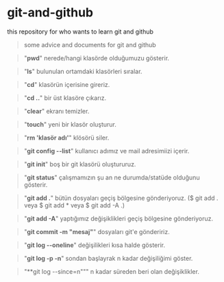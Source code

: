 # git-and-github
this repository for who wants to learn git and github

>some advice and documents for git and github

> "**pwd**" nerede/hangi klasörde olduğumuzu gösterir. 

> "**ls**" bulunulan ortamdaki klasörleri sıralar. 

> "**cd**" klasörün içerisine gireriz.

> "**cd ..**" bir üst klasöre çıkarız. 

>"**clear**" ekranı temizler.

>"**touch**" yeni bir klasör oluşturur. 

>"**rm 'klasör adı'**" klösörü siler.

>"**git config --list**" kullanıcı adımız ve mail adresimiizi içerir.

>"**git init**" boş bir git klasörü oluştururuz. 

>"**git status**" çalışmamızın şu an ne durumda/statüde olduğunu gösterir.

>"**git add .**" bütün dosyaları geçiş bölgesine gönderiyoruz. ($ git add .  veya  $ git add *  veya   $ git add -A .)

>"**git add -A**" yaptığımız değişiklikleri geçiş bölgesine gönderiyoruz.

>"**git commit -m "mesaj"**" dosyaları git'e göndeririz.

>"**git log --oneline**" değişilikleri kısa halde gösterir.

>"**git log -p -n**" sondan başlayrak n kadar değişiliğimi göster. 

>"**git log --since=n""" n kadar süreden beri olan değişiklikler.

